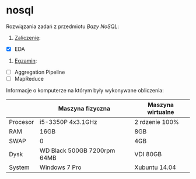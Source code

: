 # nosql
Rozwiązania zadań z przedmiotu *Bazy NoSQL*:

1. [Zaliczenie](https://github.com/rjasinski/nosql/blob/master/EDA/rozwi%C4%85zanie.md):
 - [X] EDA
1. [Egzamin](https://github.com/rjasinski/nosql/blob/master/AGREGATION/rozwiazanie.md):
 - [ ] Aggregation Pipeline
 - [ ] MapReduce

Informacje o komputerze na którym były wykonywane obliczenia:

|          | Maszyna fizyczna            | Maszyna wirtualne | 
|----------|-----------------------------|-------------------|
| Procesor | i5-3350P 4x3.1GHz           | 2 rdzenie 100%    |
| RAM      | 16GB                        | 8GB               |
| SWAP     | 0                           | 4GB               |
| Dysk     | WD Black 500GB 7200rpm 64MB | VDI 80GB          |
| System   | Windows 7 Pro               | Xubuntu 14.04     |


